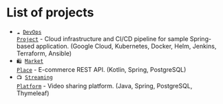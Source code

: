 # List of projects
- <code>☁️ [DevOps Project](https://github.com/Pienskoi/DevOpsProject)</code> - Cloud infrastructure and CI/CD pipeline for sample Spring-based application. (Google Cloud, Kubernetes, Docker, Helm, Jenkins, Terraform, Ansible)
- <code>🛍️ [Market Place](https://github.com/InvictoProjects/MarketPlace)</code> - E-commerce REST API. (Kotlin, Spring, PostgreSQL)
- <code>📺 [Streaming Platform](https://github.com/InvictoProjects/Streaming_Platform)</code> - Video sharing platform. (Java, Spring, PostgreSQL, Thymeleaf)
